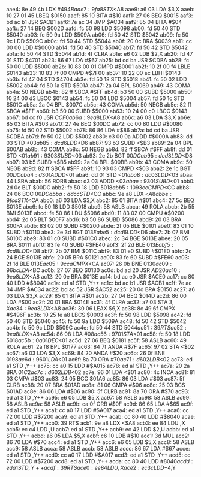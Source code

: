 aae4: 8e 49 4b     LDX    #$494B
aae7: 9f a8        STX    <$A8
aae9: a6 03        LDA    $3,X
aaeb: 10 27 01 45  LBEQ   $0150
aaef: 85 10        BITA   #$10
aaf1: 27 06        BEQ    $0015
aaf3: bd ac b1     JSR    $ACB1
aaf6: 7e ac 34     JMP    $AC34
aaf9: 85 04        BITA   #$04
aafb: 27 14        BEQ    $002D
aafd: fc 50 98     LDD    $5098
ab00: fd 50 40     STD    $5040
ab03: fc 50 9a     LDD    $509A
ab06: fd 50 42     STD    $5042
ab09: fc 50 9c     LDD    $509C
ab0c: fd 50 44     STD    $5044
ab0f: 20 0c        BRA    $0039
ab11: cc 00 00     LDD    #$0000
ab14: fd 50 40     STD    $5040
ab17: fd 50 42     STD    $5042
ab1a: fd 50 44     STD    $5044
ab1d: 4f           CLRA
ab1e: e6 02        LDB    $2,X
ab20: fd 47 01     STD    $4701
ab23: 86 67        LDA    #$67
ab25: bd cd ba     JSR    $CDBA
ab28: fc 50 00     LDD    $5000
ab2b: 10 83 00 01  CMPD   #$0001
ab2f: 10 2f 00 f4  LBLE   $0143
ab33: 10 83 7f 00  CMPD   #$7F00
ab37: 10 22 00 ec  LBHI   $0143
ab3b: fd 47 04     STD    $4704
ab3e: fd 50 18     STD    $5018
ab41: fc 50 02     LDD    $5002
ab44: fd 50 1a     STD    $501A
ab47: 2a 04        BPL    $0069
ab49: 43           COMA
ab4a: 50           NEGB
ab4b: 82 ff        SBCA   #$FF
ab4d: b3 50 00     SUBD   $5000
ab50: 10 24 00 d3  LBCC   $0143
ab54: fc 50 04     LDD    $5004
ab57: fd 50 1c     STD    $501C
ab5a: 2a 04        BPL    $007C
ab5c: 43           COMA
ab5d: 50           NEGB
ab5e: 82 ff        SBCA   #$FF
ab60: b3 50 00     SUBD   $5000
ab63: 10 24 00 c0  LBCC   $0143
ab67: bd cc f0     JSR    $CCF0
ab6a: 9e a8        LDX    <$A8
ab6c: a6 03        LDA    $3,X
ab6e: 85 03        BITA   #$03
ab70: 27 4e        BEQ    $00DC
ab72: cc 00 80     LDD    #$0080
ab75: fd 50 02     STD    $5002
ab78: 86 86        LDA    #$86
ab7a: bd cd ba     JSR    $CDBA
ab7d: fc 50 02     LDD    $5002
ab80: c3 00 0a     ADDD   #$000A
ab83: dd 03        STD    <$03
ab85: dc d6        LDD    <$D6
ab87: 93 b3        SUBD   <$B3
ab89: 2a 04        BPL    $00AB
ab8b: 43           COMA
ab8c: 50           NEGB
ab8d: 82 ff        SBCA   #$FF
ab8f: dd 01        STD    <$01
ab91: 93 03        SUBD   <$03
ab93: 2e 2b        BGT    $00DC
ab95: dc d8        LDD    <$D8
ab97: 93 b5        SUBD   <$B5
ab99: 2a 04        BPL    $00BB
ab9b: 43           COMA
ab9c: 50           NEGB
ab9d: 82 ff        SBCA   #$FF
ab9f: 10 93 03     CMPD   <$03
aba2: 2e 1c        BGT    $00DC
aba4: d3 01        ADDD   <$01
aba6: dd 01        STD    <$01
aba8: dc 03        LDD    <$03
abaa: 44           LSRA
abab: 56           RORB
abac: d3 03        ADDD   <$03
abae: 93 01        SUBD   <$01
abb0: 2d 0e        BLT    $00DC
abb2: fc 50 18     LDD    $5018
abb5: 10 93 cc     CMPD   <$CC
abb8: 24 06        BCC    $00DC
abba: dd cc        STD    <$CC
abbc: 9e a8        LDX    <$A8
abbe: 9f ca        STX    <$CA
abc0: a6 03        LDA    $3,X
abc2: 85 01        BITA   #$01
abc4: 27 5c        BEQ    $013E
abc6: fc 50 18     LDD    $5018
abc9: 58           ASLB
abca: 49           ROLA
abcb: 2b 55        BMI    $013E
abcd: fe 50 86     LDU    $5086
abd0: 11 83 02 00  CMPU   #$0200
abd4: 2d 05        BLT    $00F7
abd6: b3 50 86     SUBD   $5086
abd9: 20 03        BRA    $00FA
abdb: 83 02 00     SUBD   #$0200
abde: 2f 05        BLE    $0101
abe0: 83 01 10     SUBD   #$0110
abe3: 2e 3d        BGT    $013E
abe5: dc d6        LDD    <$D6
abe7: 2b 07        BMI    $010C
abe9: 83 01 c0     SUBD   #$01C0
abec: 2c 34        BGE    $013E
abee: 20 05        BRA    $0111
abf0: 83 fe 40     SUBD   #$FE40
abf3: 2f 2d        BLE    $013E
abf5: dc d8        LDD    <$D8
abf7: 2b 07        BMI    $011C
abf9: 83 01 e0     SUBD   #$01E0
abfc: 2c 24        BGE    $013E
abfe: 20 05        BRA    $0121
ac00: 83 fe 60     SUBD   #$FE60
ac03: 2f 1d        BLE    $013E
ac05: 9c ca        CMPX   <$CA
ac07: 26 0b        BNE    $0130
ac09: 96 bc        LDA    <$BC
ac0b: 27 07        BEQ    $0130
ac0d: bd ad 20     JSR    $AD20
ac10: 9e a8        LDX    <$A8
ac12: 20 0e        BRA    $013E
ac14: bd ac e0     JSR    $ACE0
ac17: cc 80 40     LDD    #$8040
ac1a: ed a1        STD    ,Y++
ac1c: bd ac b1     JSR    $ACB1
ac1f: 7e ac 34     JMP    $AC34
ac22: bd ac 52     JSR    $AC52
ac25: 20 0d        BRA    $0150
ac27: a6 03        LDA    $3,X
ac29: 85 01        BITA   #$01
ac2b: 27 04        BEQ    $014D
ac2d: 86 00        LDA    #$00
ac2f: 20 01        BRA    $014E
ac31: 4f           CLRA
ac32: a7 03        STA    $3,X
ac34: 9e a8        LDX    <$A8
ac36: 30 06        LEAX   $6,X
ac38: 8c 49 6f     CMPX   #$496F
ac3b: 10 25 fe a8  LBCS   $0003
ac3f: fc 50 98     LDD    $5098
ac42: fd 50 40     STD    $5040
ac45: fc 50 9a     LDD    $509A
ac48: fd 50 42     STD    $5042
ac4b: fc 50 9c     LDD    $509C
ac4e: fd 50 44     STD    $5044
ac51: 39           RTS
ac52: 9e a8        LDX    <$A8
ac54: 86 08        LDA    #$08
ac56: 97 01        STA    <$01
ac58: fc 50 18     LDD    $5018
ac5b: 0a 01        DEC    <$01
ac5d: 27 06        BEQ    $0181
ac5f: 58           ASLB
ac60: 49           ROLA
ac61: 2a f8        BPL    $0177
ac63: 84 7f        ANDA   #$7F
ac65: 97 02        STA    <$02
ac67: a6 03        LDA    $3,X
ac69: 84 20        ANDA   #$20
ac6b: 26 0f        BNE    $0198
ac6d: 96 01        LDA    <$01
ac6f: 8a 70        ORA    #$70
ac71: d6 02        LDB    <$02
ac73: ed a1        STD    ,Y++
ac75: cc a0 15     LDD    #$A015
ac78: ed a1        STD    ,Y++
ac7a: 20 2a        BRA    $01C2
ac7c: d6 02        LDB    <$02
ac7e: 96 01        LDA    <$01
ac80: 4c           INCA
ac81: 81 03        CMPA   #$03
ac83: 24 05        BCC    $01A6
ac85: 86 03        LDA    #$03
ac87: 5f           CLRB
ac88: 20 07        BRA    $01AD
ac8a: 81 06        CMPA   #$06
ac8c: 25 03        BCS    $01AD
ac8e: 86 06        LDA    #$06
ac90: 5f           CLRB
ac91: 8a 70        ORA    #$70
ac93: ed a1        STD    ,Y++
ac95: e6 05        LDB    $5,X
ac97: 58           ASLB
ac98: 58           ASLB
ac99: 58           ASLB
ac9a: 58           ASLB
ac9b: ca 0f        ORB    #$0F
ac9d: 86 65        LDA    #$65
ac9f: ed a1        STD    ,Y++
aca1: cc a0 17     LDD    #$A017
aca4: ed a1        STD    ,Y++
aca6: cc 72 00     LDD    #$7200
aca9: ed a1        STD    ,Y++
acab: cc 80 40     LDD    #$8040
acae: ed a1        STD    ,Y++
acb0: 39           RTS
acb1: 9e a8        LDX    <$A8
acb3: ee 84        LDU    ,X
acb5: ec c4        LDD    ,U
acb7: ed a1        STD    ,Y++
acb9: ec 42        LDD    $2,U
acbb: ed a1        STD    ,Y++
acbd: a6 05        LDA    $5,X
acbf: c6 10        LDB    #$10
acc1: 3d           MUL
acc2: 86 70        LDA    #$70
acc4: ed a1        STD    ,Y++
acc6: e6 05        LDB    $5,X
acc8: 58           ASLB
acc9: 58           ASLB
acca: 58           ASLB
accb: 58           ASLB
accc: 86 67        LDA    #$67
acce: ed a1        STD    ,Y++
acd0: cc a0 17     LDD    #$A017
acd3: ed a1        STD    ,Y++
acd5: cc 72 00     LDD    #$7200
acd8: ed a1        STD    ,Y++
acda: cc 80 40     LDD    #$8040
acdd: ed a1        STD    ,Y++
acdf: 39           RTS
ace0: ee 84        LDU    ,X
ace2: ec 3c        LDD    -$4,Y
